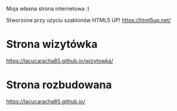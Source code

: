 
Moja własna strona internetowa :)

Stworzone przy użyciu szablonów HTML5 UP! https://html5up.net/

# Strona wizytówka

https://lacucaracha85.github.io/wizytowka/

# Strona rozbudowana

https://lacucaracha85.github.io/
